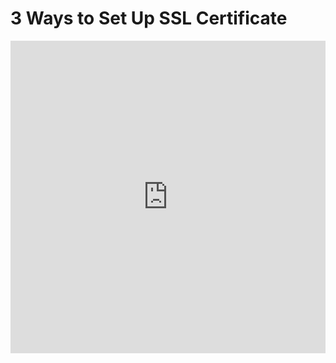 # 3 Ways to Set Up SSL Certificate

<iframe width="100%" height="500" src="https://www.youtube.com/embed/lZaz_z_UR2g" title="3 ways to set up SSL Certificate (HTTPS) and change default port with Nginx" frameborder="0" allow="accelerometer; autoplay; clipboard-write; encrypted-media; gyroscope; picture-in-picture; web-share" allowfullscreen></iframe>